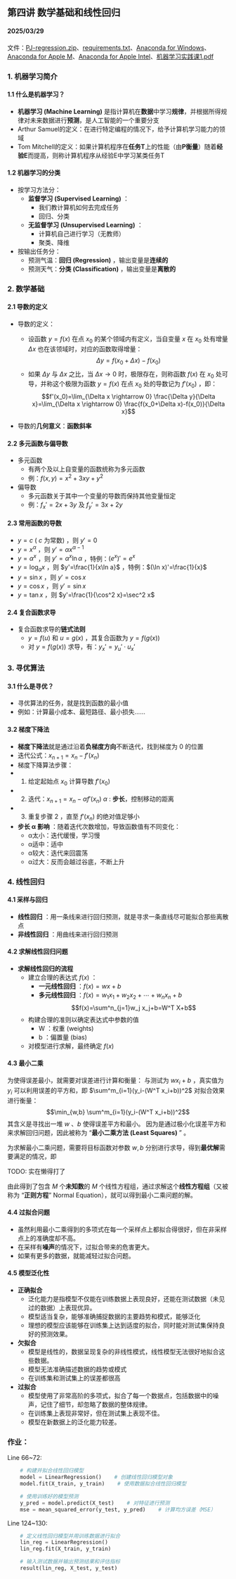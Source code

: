 ## 第四讲 数学基础和线性回归
#### 2025/03/29

文件：[PJ-regression.zip](https://oc.sjtu.edu.cn/courses/79997/files/10829425/download?download_frd=1)、[requirements.txt](https://oc.sjtu.edu.cn/courses/79997/files/10823973/download?download_frd=1)、[Anaconda for Windows](https://repo.anaconda.com/archive/Anaconda3-2024.10-1-Windows-x86_64.exe)、[Anaconda for Apple M](https://repo.anaconda.com/archive/Anaconda3-2024.10-1-MacOSX-arm64.pkg)、[Anaconda for Apple Intel](https://repo.anaconda.com/archive/Anaconda3-2024.10-1-MacOSX-x86_64.pkg)、[机器学习实践课1.pdf](https://oc.sjtu.edu.cn/files/10829849/download?download_frd=1)

### 1. 机器学习简介

#### 1.1 什么是机器学习？

- **机器学习 (Machine Learning)** 是指计算机在**数据**中学习**规律**，并根据所得规律对未来数据进行**预测**，是人工智能的一个重要分支
- Arthur Samuel的定义：在进行特定编程的情况下，给予计算机学习能力的领域
- Tom Mitchell的定义：如果计算机程序在**任务T**上的性能（由**P衡量**）随着**经验E**而提高，则称计算机程序从经验E中学习某类任务T 

#### 1.2 机器学习的分类

- 按学习方法分：
  - **监督学习 (Supervised Learning)** ：
    - 我们教计算机如何去完成任务
    - 回归、分类
  - **无监督学习 (Unsupervised Learning)** ：
    - 计算机自己进行学习（无教师）
    - 聚类、降维
- 按输出任务分：
  - 预测气温：**回归 (Regression)** ，输出变量是**连续的**
  - 预测天气：**分类 (Classification)** ，输出变量是**离散的**

### 2. 数学基础

#### 2.1 导数的定义

- 导数的定义：
  - 设函数 $y=f(x)$ 在点 $x_0$ 的某个领域内有定义，当自变量 $x$ 在 $x_0$ 处有增量 $\Delta x$ 也在该领域时，对应的函数取得增量：$$\Delta y=f(x_0+\Delta x)-f(x_0)$$
  - 如果 $\Delta y$ 与 $\Delta x$ 之比，当 $\Delta x \rightarrow 0$ 时，极限存在，则称函数 $f(x)$ 在 $x_0$ 处可导，并称这个极限为函数 $y=f(x)$ 在点 $x_0$ 处的导数记为 $f'(x_0)$ ，即：
  $$f'(x_0)=\lim_{\Delta x \rightarrow 0} \frac{\Delta y}{\Delta x}=\lim_{\Delta x \rightarrow 0} \frac{f(x_0+\Delta x)-f(x_0)}{\Delta x}$$

- 导数的**几何意义**：**函数斜率**

#### 2.2 多元函数与偏导数

- 多元函数
  - 有两个及以上自变量的函数统称为多元函数
  - 例：$f(x,y)=x^2+3xy+y^2$
- 偏导数
  - 多元函数关于其中一个变量的导数而保持其他变量恒定
  - 例：$f_x'=2x+3y$ 及 $f_y'=3x+2y$

#### 2.3 常用函数的导数

- $y=c$ ( $c$ 为常数) ，则 $y'=0$
- $y=x^\alpha$ ，则 $y'=\alpha x^{\alpha-1}$
- $y=\alpha ^x$ ，则 $y'=\alpha^x \ln \alpha$ ，特例：$(e^x)'=e^x$
- $y=\log_{a}x$ ，则 $y'=\frac{1}{x\ln a}$ ，特例：$(\ln x)'=\frac{1}{x}$
- $y=\sin x$ ，则 $y'=\cos x$
- $y=\cos x$ ，则 $y'=\sin x$
- $y=\tan x$ ，则 $y'=\frac{1}{\cos^2 x}=\sec^2 x$

#### 2.4 复合函数求导

- 复合函数求导的**链式法则**
  - $y=f(u)$ 和 $u=g(x)$ ，其复合函数为 $y=f(g(x))$
  - 对 $y=f(g(x))$ 求导，有：$y_x'=y_u' \cdot u_x'$


### 3. 寻优算法

#### 3.1 什么是寻优？

- 寻优算法的任务，就是找到函数的最小值
- 例如：计算最小成本、最短路径、最小损失……

#### 3.2 梯度下降法

- **梯度下降法**就是通过沿着**负梯度方向**不断迭代，找到梯度为 $0$ 的位置
- 迭代公式：$x_{n+1}=x_n-f'(x_n)$
- 梯度下降算法步骤：
- 1. 给定起始点 $x_0$ 计算导数 $f'(x_0)$
- 2. 迭代：$x_{n+1}=x_n-\alpha f'(x_n)$
	$\alpha$ : **步长**，控制移动的距离
- 3. 重复步骤 2 ，直至 $f'(x_n)$ 的绝对值足够小
- **步长 α 影响** ：随着迭代次数增加，导致函数值有不同变化：
  - α太小：迭代缓慢，学习慢
  - α适中：适中
  - α较大：迭代来回震荡
  - α过大：反而会越过谷底，不断上升


### 4. 线性回归

#### 4.1 采样与回归

- **线性回归** ：用一条线来进行回归预测，就是寻求一条直线尽可能拟合那些离散点
- **非线性回归** ：用曲线来进行回归预测

#### 4.2 求解线性回归问题

- **求解线性回归的流程**
  - 建立合理的表达式 $f(x)$ ：
    - **一元线性回归** ：$f(x)=wx+b$
    - **多元线性回归** ：$f(x)=w_1 x_1+w_2 x_2+\cdots+w_n x_n+b$
	$$f(x)=\sum^n_{j=1}w_j x_j+b=W^T X+b$$
  - 构建合理的准则以确定表达式中参数的值
    - W ：权重 (weights)
    - b ：偏置量 (bias)
  - 对模型进行求解，最终确定 $f(x)$

#### 4.3 最小二乘

为使得误差最小，就需要对误差进行计算和衡量：
与测试为 $wx_i+b$ ，真实值为 $y_i$
可以利用误差的平方和，即 $\sum^m_{i=1}(y_i-(W^T x_i+b))^2$ 对拟合效果进行衡量：
$$\min_{w,b} \sum^m_{i=1}(y_i-(W^T x_i+b))^2$$
其含义是寻找出一堆 $w$ 、$b$ 使得误差平方和最小。
因为是通过极小化误差平方和来求解回归问题，因此被称为 “**最小二乘方法 (Least Squares)** ” 。

为求解最小二乘问题，需要将目标函数对参数 $w,b$ 分别进行求导，得到**最优解**需要满足的情况，即

TODO: 实在懒得打了

由此得到了包含 $M$ 个**未知数**的 $M$ 个线性方程组，通过求解这个**线性方程组**（又被称为 “**正则方程**” $\text{Normal Equation}$），就可以得到最小二乘问题的解。

#### 4.4 过拟合问题

- 虽然利用最小二乘得到的多项式在每一个采样点上都拟合得很好，但在非采样点上的准确度却不高。
- 在采样有**噪声**的情况下，过拟合带来的危害更大。
- 如果有更多的数据，就能减轻过拟合问题。

#### 4.5 模型泛化性

- **正确拟合**
  - 泛化能力是指模型不仅能在训练数据上表现良好，还能在测试数据（未见过的数据）上表现优异。
  - 模型适当复杂，能够准确捕捉数据的主要趋势和模式，能够泛化
  - 理想的模型应该能够在训练集上达到适度的拟合，同时能对测试集保持良好的预测效果。
- **欠拟合**
  - 模型是线性的，数据呈现复杂的非线性模式，线性模型无法很好地拟合这些数据。
  - 模型无法准确描述数据的趋势或模式
  - 在训练集和测试集上的误差都很高
- **过拟合**
  - 模型使用了非常高阶的多项式，拟合了每一个数据点，包括数据中的噪声，记住了细节，却忽略了数据的整体规律。
  - 在训练集上表现非常好，但在测试集上表现不佳。
  - 模型在新数据上的泛化能力较差。


### 作业：

Line 66~72:
```py
    # 构建并拟合线性回归模型
    model = LinearRegression()    # 创建线性回归模型对象
    model.fit(X_train, y_train)    # 使用数据拟合线性回归模型

    # 使用训练好的模型预测
    y_pred = model.predict(X_test)    # 对特征进行预测
    mse = mean_squared_error(y_test, y_pred)    # 计算均方误差（MSE）
```

Line 124~130:
```py
    # 定义线性回归模型并用训练数据进行拟合
    lin_reg = LinearRegression()
    lin_reg.fit(X_train, y_train)

    # 输入测试数据并输出预测结果和评估指标
    result(lin_reg, X_test, y_test)
```